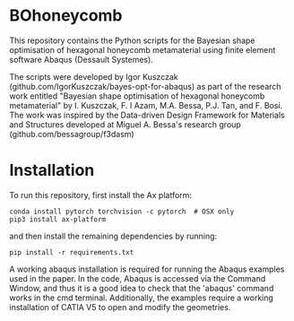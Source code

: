 # BOhoneycomb
This repository contains the Python scripts for the Bayesian shape optimisation of hexagonal honeycomb metamaterial using finite element software Abaqus (Dessault Systemes).

The scripts were developed by Igor Kuszczak (github.com/IgorKuszczak/bayes-opt-for-abaqus) as part of the research work entitled "Bayesian shape optimisation of hexagonal honeycomb metamaterial" by I. Kuszczak, F. I Azam, M.A. Bessa, P.J. Tan, and F. Bosi. The work was inspired by the Data-driven Design Framework for Materials and Structures developed at Miguel A. Bessa's research group (github.com/bessagroup/f3dasm)

# Installation
To run this repository, first install the Ax platform:
```
conda install pytorch torchvision -c pytorch  # OSX only
pip3 install ax-platform
```
and then install the remaining dependencies by running:
```
pip install -r requirements.txt
```
A working abaqus installation is required for running the Abaqus examples used
in the paper. In the code, Abaqus is accessed via the Command Window, and thus
it is a good idea to check that the 'abaqus' command works in the cmd terminal.
Additionally, the examples require a working installation of CATIA V5 to open
and modify the geometries.
